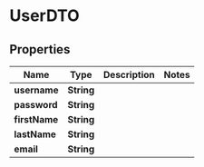 

# UserDTO

## Properties

Name | Type | Description | Notes
------------ | ------------- | ------------- | -------------
**username** | **String** |  | 
**password** | **String** |  | 
**firstName** | **String** |  | 
**lastName** | **String** |  | 
**email** | **String** |  | 



